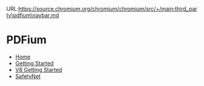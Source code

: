 URL:https://source.chromium.org/chromium/chromium/src/+/main:third_party\pdfium\navbar.md
<!--
Copyright 2016 The PDFium Authors
Use of this source code is governed by a BSD-style license that can be
found in the LICENSE file.
-->

# PDFium

* [Home](/README.md)
* [Getting Started](/docs/getting-started.md)
* [V8 Getting Started](/docs/v8-getting-started.md)
* [SafetyNet](/docs/safetynet.md)

[home]: /README.md
